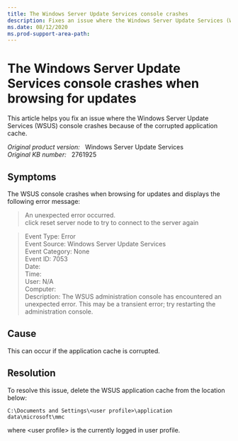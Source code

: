 ```yaml
---
title: The Windows Server Update Services console crashes
description: Fixes an issue where the Windows Server Update Services (WSUS) console crashes because of the corrupted application cache.
ms.date: 08/12/2020
ms.prod-support-area-path:
---
```

# The Windows Server Update Services console crashes when browsing for updates

This article helps you fix an issue where the Windows Server Update Services (WSUS) console crashes because of the corrupted application cache.

_Original product version:_ &nbsp; Windows Server Update Services  
_Original KB number:_ &nbsp; 2761925

## Symptoms

The WSUS console crashes when browsing for updates and displays the following error message:

> An unexpected error occurred.  
> click reset server node to try to connect to the server again

> Event Type: Error  
> Event Source: Windows Server Update Services  
> Event Category: None  
> Event ID: 7053  
> Date:  
> Time:  
> User: N/A  
> Computer:  
> Description: The WSUS administration console has encountered an unexpected error. This may be a transient error; try restarting the administration console.

## Cause

This can occur if the application cache is corrupted.

## Resolution

To resolve this issue, delete the WSUS application cache from the location below:

`C:\Documents and Settings\<user profile>\application data\microsoft\mmc`

where \<user profile> is the currently logged in user profile.
